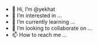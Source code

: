 - 👋 Hi, I’m @yekhat
- 👀 I’m interested in ...
- 🌱 I’m currently learning ...
- 💞️ I’m looking to collaborate on ...
- 📫 How to reach me ...


